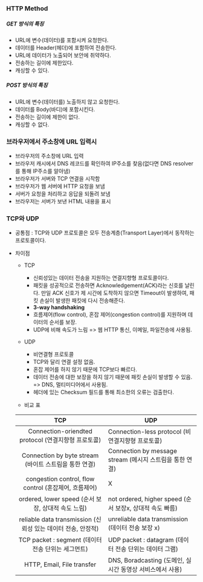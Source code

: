 
### HTTP Method

##### GET 방식의 특징
  - URL에 변수(데이터)를 포함시켜 요청한다.
  - 데이터를 Header(헤더)에 포함하여 전송한다.
  - URL에 데이터가 노출되어 보안에 취약하다.
  - 전송하는 길이에 제한있다.
  - 캐싱할 수 있다.

##### POST 방식의 특징
  - URL에 변수(데이터를) 노출하지 않고 요청한다.
  - 데이터를 Body(바디)에 포함시킨다.
  - 전송하는 길이에 제한이 없다.
  - 캐싱할 수 없다.
  
  
### 브라우저에서 주소창에 URL 입력시
  - 브라우저의 주소창에 URL 입력
  - 브라우저 캐시에서 DNS 레코드를 확인하여 IP주소를 찾음(없다면 DNS resolver를 통해 IP주소를 알아냄)
  - 브라우저가 서버와 TCP 연결을 시작함
  - 브라우저가 웹 서버에 HTTP 요청을 보냄
  - 서버가 요청을 처리하고 응답을 되돌려 보냄
  - 브라우저는 서버가 보낸 HTML 내용을 표시

### TCP와 UDP
  - 공통점 : TCP와 UDP 프로토콜은 모두 전송계층(Transport Layer)에서 동작하는 프로토콜이다.
  - 차이점
    - TCP
      - 신뢰성있는 데이터 전송을 지원하는 연결지향형 프로토콜이다.
      - 패킷을 성공적으로 전송하면 Acknowledgement(ACK)라는 신호를 날린다. 만일 ACK 신호가 제 시간에 도착하지 않으면 Timeout이 발생하여, 패킷 손실이 발생한 패킷에 다시 전송해준다.
      - __3-way handshaking__
      - 흐름제어(flow control), 혼잡 제어(congestion control)를 지원하며 데이터의 순서를 보장.
      - UDP에 비해 속도가 느림 => 웹 HTTP 통신, 이메일, 파일전송에 사용됨.
    - UDP
      - 비연결형 프로토콜
      - TCP와 달리 연결 설정 없음.
      - 혼잡 제어를 하지 않기 때문에 TCP보다 빠르다.
      - 데이터 전송에 대한 보장을 하지 않기 때문에 패킷 손실이 발생할 수 있음. => DNS, 멀티미디어에서 사용됨.
      - 헤더에 있는 Checksum 필드를 통해 최소한의 오류는 검출한다.
 
    - 비교 표

     |                             TCP                              | UDP                                                       |
     | :----------------------------------------------------------: | --------------------------------------------------------- |
     |     Connection-oriendted protocol (연결지향형 프로토콜)      | Connection-less protocol (비 연결지향형 프로토콜)         |
     |    Connection by byte stream (바이트 스트림을 통한 연결)     | Connection by message stream (메시지 스트림을 통한 연결)  |
     |    congestion control, flow control (혼잡제어, 흐름제어)     | X                                                         |
     |      ordered, lower speed (순서 보장, 상대적 속도 느림)      | not ordered, higher speed (순서 보장x, 상대적 속도 빠름)  |
     | reliable data transmission (신뢰성 있는 데이터 전송, 안정적) | unreliable data transmission (데이터 전송 보장 x)         |
     |      TCP packet : segment (데이터 전송 단위는 세그먼트)      | UDP packet : datagram (데이터 전송 단위는 데이터 그램)    |
     |                  HTTP, Email, File transfer                  | DNS, Boradcasting (도메인, 실시간 동영상 서비스에서 사용) |
